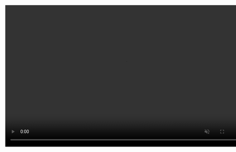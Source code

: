 <video width="760" height="450" controls muted loop playsinline>
  <source src="pics/glow.mp4" type="video/mp4">
  <source src="pics/glow.ogg" type="video/ogg">
  Your browser does not support the video tag.
</video>